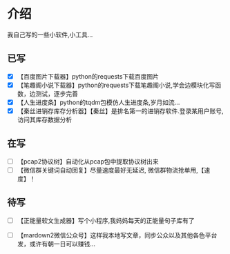 # 介绍
我自己写的一些小软件,小工具...
## 已写
- [x] 【百度图片下载器】python的requests下载百度图片
- [x] 【笔趣阁小说下载器】python的requests下载笔趣阁小说,学会边模块化写函数，边测试，逐步完善
- [x] 【人生进度条】python的tqdm包模仿人生进度条,岁月如流...
- [x] 【秦丝进销存库存分析器】【秦丝】是排名第一的进销存软件.登录某用户账号,访问其库存数据分析
## 在写
- [ ] 【pcap2协议树】自动化从pcap包中提取协议树出来
- [ ] 【微信群关键词自动回复】尽量速度最好无延迟, 微信群物流抢单用,【速度】！
## 待写
- [ ] 【正能量软文生成器】写个小程序,我妈妈每天的正能量句子库有了
- [ ] 【mardown2微信公众号】这样我本地写文章，同步公众以及其他各色平台发，或许有朝一日可以赚钱...

